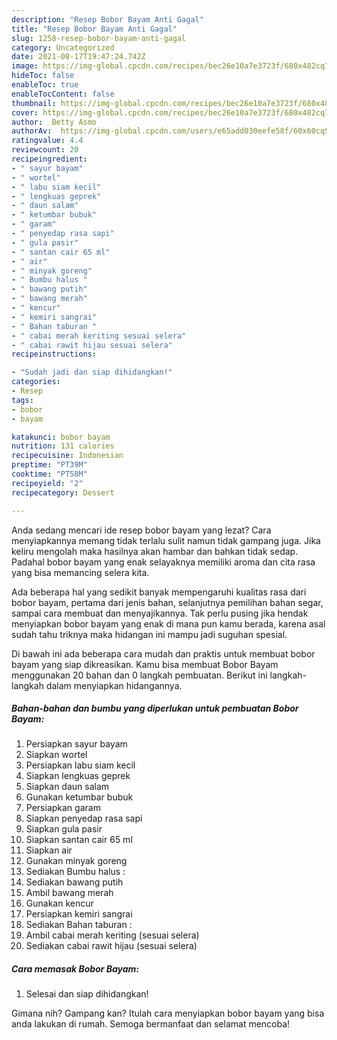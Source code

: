 ```yaml
---
description: "Resep Bobor Bayam Anti Gagal"
title: "Resep Bobor Bayam Anti Gagal"
slug: 1258-resep-bobor-bayam-anti-gagal
category: Uncategorized
date: 2021-08-17T19:47:24.742Z
image: https://img-global.cpcdn.com/recipes/bec26e10a7e3723f/680x482cq70/bobor-bayam-foto-resep-utama.jpg
hideToc: false
enableToc: true
enableTocContent: false
thumbnail: https://img-global.cpcdn.com/recipes/bec26e10a7e3723f/680x482cq70/bobor-bayam-foto-resep-utama.jpg
cover: https://img-global.cpcdn.com/recipes/bec26e10a7e3723f/680x482cq70/bobor-bayam-foto-resep-utama.jpg
author:  Betty Asmo
authorAv:  https://img-global.cpcdn.com/users/e65add030eefe58f/60x60cq50/avatar.jpg
ratingvalue: 4.4
reviewcount: 20
recipeingredient:
- " sayur bayam"
- " wortel"
- " labu siam kecil"
- " lengkuas geprek"
- " daun salam"
- " ketumbar bubuk"
- " garam"
- " penyedap rasa sapi"
- " gula pasir"
- " santan cair 65 ml"
- " air"
- " minyak goreng"
- " Bumbu halus "
- " bawang putih"
- " bawang merah"
- " kencur"
- " kemiri sangrai"
- " Bahan taburan "
- " cabai merah keriting sesuai selera"
- " cabai rawit hijau sesuai selera"
recipeinstructions:

- "Sudah jadi dan siap dihidangkan!"
categories:
- Resep
tags:
- bobor
- bayam

katakunci: bobor bayam 
nutrition: 131 calories
recipecuisine: Indonesian
preptime: "PT39M"
cooktime: "PT58M"
recipeyield: "2"
recipecategory: Dessert

---
```



Anda sedang mencari ide resep bobor bayam yang lezat? Cara menyiapkannya memang tidak terlalu sulit namun tidak gampang juga. Jika keliru mengolah maka hasilnya akan hambar dan bahkan tidak sedap. Padahal bobor bayam yang enak selayaknya memiliki aroma dan cita rasa yang bisa memancing selera kita.


Ada beberapa hal yang sedikit banyak mempengaruhi kualitas rasa dari bobor bayam, pertama dari jenis bahan, selanjutnya pemilihan bahan segar, sampai cara membuat dan menyajikannya. Tak perlu pusing jika hendak menyiapkan bobor bayam yang enak di mana pun kamu berada, karena asal sudah tahu triknya maka hidangan ini mampu jadi suguhan spesial.




Di bawah ini ada beberapa cara mudah dan praktis untuk membuat bobor bayam yang siap dikreasikan. Kamu bisa membuat Bobor Bayam menggunakan 20 bahan dan 0 langkah pembuatan. Berikut ini langkah-langkah dalam menyiapkan hidangannya.

<!--inarticleads1-->

##### Bahan-bahan dan bumbu yang diperlukan untuk pembuatan Bobor Bayam:

1. Persiapkan  sayur bayam
1. Siapkan  wortel
1. Persiapkan  labu siam kecil
1. Siapkan  lengkuas geprek
1. Siapkan  daun salam
1. Gunakan  ketumbar bubuk
1. Persiapkan  garam
1. Siapkan  penyedap rasa sapi
1. Siapkan  gula pasir
1. Siapkan  santan cair 65 ml
1. Siapkan  air
1. Gunakan  minyak goreng
1. Sediakan  Bumbu halus :
1. Sediakan  bawang putih
1. Ambil  bawang merah
1. Gunakan  kencur
1. Persiapkan  kemiri sangrai
1. Sediakan  Bahan taburan :
1. Ambil  cabai merah keriting (sesuai selera)
1. Sediakan  cabai rawit hijau (sesuai selera)




<!--inarticleads2-->

##### Cara memasak Bobor Bayam:


1. Selesai dan siap dihidangkan!



Gimana nih? Gampang kan? Itulah cara menyiapkan bobor bayam yang bisa anda lakukan di rumah. Semoga bermanfaat dan selamat mencoba!
